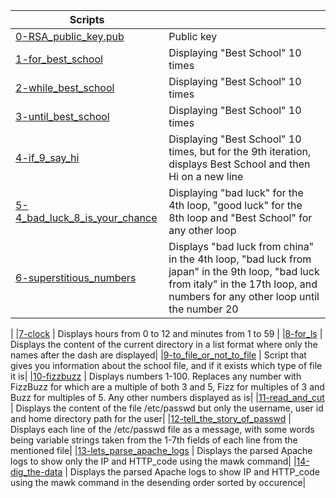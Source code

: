 | Scripts | |
| --- | --- |
|[0-RSA_public_key.pub](https://github.com/FatjonMileti/shell/blob/main/loops_conditions_and_parsing/0-RSA_public_key.pub) |  Public key|
|[1-for_best_school](https://github.com/FatjonMileti/shell/blob/main/loops_conditions_and_parsing/1-for_best_school) | Displaying "Best School" 10 times|
|[2-while_best_school](https://github.com/FatjonMileti/shell/blob/main/loops_conditions_and_parsing/2-while_best_school) | Displaying "Best School" 10 times|
|[3-until_best_school](https://github.com/FatjonMileti/shell/blob/main/loops_conditions_and_parsing/3-until_best_school) | Displaying "Best School" 10 times|
|[4-if_9_say_hi](https://github.com/FatjonMileti/shell/blob/main/loops_conditions_and_parsing/4-if_9_say_hi) | Displaying "Best School" 10 times, but for the 9th iteration, displays Best School and then Hi on a new line|
|[5-4_bad_luck_8_is_your_chance](https://github.com/FatjonMileti/shell/blob/main/loops_conditions_and_parsing/5-4_bad_luck_8_is_your_chance) | Displaying "bad luck" for the 4th loop, "good luck" for the 8th loop and "Best School" for any other loop|
|[6-superstitious_numbers](https://github.com/FatjonMileti/shell/blob/main/loops_conditions_and_parsing/6-superstitious_numbers) | Displays "bad luck from china" in the 4th loop, "bad luck from japan" in the 9th loop, "bad luck from italy" in the 17th loop, and numbers for any other loop until the number 20
|
|[7-clock](https://github.com/FatjonMileti/shell/blob/main/loops_conditions_and_parsing/7-clock) | Displays hours from 0 to 12 and minutes from 1 to 59
|
|[8-for_ls](https://github.com/FatjonMileti/shell/blob/main/loops_conditions_and_parsing/8-for_ls) | Displays the content of the current directory in a list format where only the names after the dash are displayed|
|[9-to_file_or_not_to_file](https://github.com/FatjonMileti/shell/blob/main/loops_conditions_and_parsing/9-to_file_or_not_to_file) | Script that gives you information about the school file, and if it exists which type of file it is| 
|[10-fizzbuzz](https://github.com/FatjonMileti/shell/blob/main/loops_conditions_and_parsing/10-fizzbuzz) | Displays numbers 1-100. Replaces any number with FizzBuzz for which are a multiple of both 3 and 5, Fizz for multiples of 3 and Buzz for multiples of 5. Any other numbers displayed as is|
|[11-read_and_cut](https://github.com/FatjonMileti/shell/blob/main/loops_conditions_and_parsing/11-read_and_cut) | Displays the content of the file /etc/passwd but only the username, user id and home directory path for the user|
|[12-tell_the_story_of_passwd](https://github.com/FatjonMileti/shell/blob/main/loops_conditions_and_parsing/12-tell_the_story_of_passwd) | Displays each line of the /etc/passwd file as a message, with some words being variable strings taken from the 1-7th fields of each line from the mentioned file|
|[13-lets_parse_apache_logs](https://github.com/FatjonMileti/shell/blob/main/loops_conditions_and_parsing/13-lets_parse_apache_logs) | Displays the parsed Apache logs to show only the IP and HTTP_code using the mawk command|
|[14-dig_the-data](https://github.com/FatjonMileti/shell/blob/main/loops_conditions_and_parsing/14-dig_the-data) | Displays the parsed Apache logs to show IP and HTTP_code using the mawk command in the desending order sorted by occurence|

